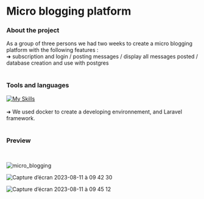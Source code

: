 # Micro blogging platform

### About the project
As a group of three persons we had two weeks to create a micro blogging platform with the following features :
<br>
➜ subscription and login / posting messages / display all messages posted / database creation and use with postgres
<br>
<br>

### Tools and languages

[![My Skills](https://skillicons.dev/icons?i=docker,laravel,php,html,css,postgres,git,github)](https://skillicons.dev)
<br>
<br>
➜ We used docker to create a developing environnement, and Laravel framework.
<br>
<br>

### Preview


<br>

![micro_blogging](https://github.com/Malena-Guallar/Micro_blogging/assets/123973678/916268fe-37d9-4818-9b61-8caa7cb9c5fd)


![Capture d’écran 2023-08-11 à 09 42 30](https://github.com/Malena-Guallar/Micro_blogging/assets/123973678/a120e2c7-dc24-4642-a46e-1fcd41b05c19)

![Capture d’écran 2023-08-11 à 09 45 12](https://github.com/Malena-Guallar/Micro_blogging/assets/123973678/0ed065f8-ae58-4ff2-ba70-496c1c9ec97f)

<br>
